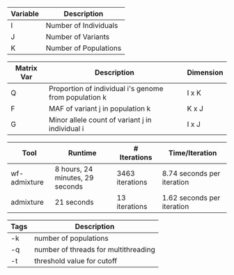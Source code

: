 | Variable | Description
|------|--------
| I | Number of Individuals |
| J | Number of Variants |
| K | Number of Populations |

| Matrix Var | Description | Dimension
|------|-------- | ---
| Q | Proportion of individual i's genome from population k | I x K
| F | MAF of variant j in population k | K x J
| G | Minor allele count of variant j in individual i |  I x J


|Tool | Runtime | # Iterations | Time/Iteration
|------|-------- | --- | ----
| wf-admixture | 8 hours, 24 minutes, 29 seconds | 3463 iterations | 8.74 seconds per iteration
| admixture | 21 seconds | 13 iterations | 1.62 seconds per iteration


| Tags | Description |
|------|-------- | 
| -k | number of populations |
| -q | number of threads for multithreading | 
| -t | threshold value for cutoff | 


